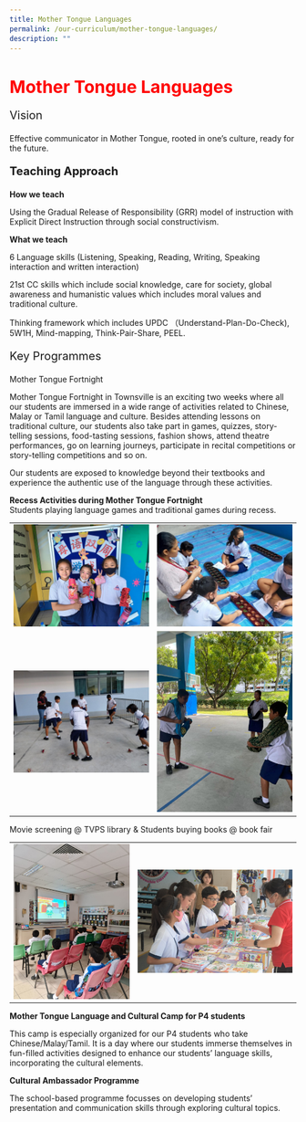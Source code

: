 ```yaml
---
title: Mother Tongue Languages
permalink: /our-curriculum/mother-tongue-languages/
description: ""
---
```

<h1 style="color:red;font-size:30px">Mother Tongue Languages</h1>

<p style="font-size:20px">Vision</p>Effective communicator in Mother Tongue, rooted in one’s culture, ready for the future.

<p style="font-size:20px"><strong>Teaching Approach</strong></p>

<strong>How we teach</strong>

Using the Gradual Release of Responsibility (GRR) model of instruction with Explicit Direct Instruction through social constructivism.&nbsp;

**What we teach**

6 Language skills (Listening, Speaking, Reading, Writing, Speaking interaction and written interaction)

21st CC skills which include social knowledge, care for society, global awareness and humanistic values which includes moral values and traditional culture.&nbsp;

Thinking framework which includes UPDC （Understand-Plan-Do-Check), 5W1H, Mind-mapping, Think-Pair-Share, PEEL.

<p style="font-size:20px">Key Programmes</p>Mother Tongue Fortnight

Mother Tongue Fortnight in Townsville is an exciting two weeks where all our students are immersed in a wide range of activities related to Chinese, Malay or Tamil language and culture. Besides attending lessons on traditional culture, our students also take part in games, quizzes, story-telling sessions, food-tasting sessions, fashion shows, attend theatre performances, go on learning journeys, participate in recital competitions or story-telling competitions and so on.&nbsp;

Our students are exposed to knowledge beyond their textbooks and experience the authentic use of the language through these activities.

**Recess Activities during Mother Tongue Fortnight**<br>
Students playing language games and traditional games during recess.
<table>
<tbody>
	<tr>
		<td><img src="/images/Mother%20Tongue%20Language/mothertongue1.jpg"></td>
		<td><img src="/images/Mother%20Tongue%20Language/mothertongue3.jpg"></td>
	</tr>
		<tr>
		<td><img src="/images/Mother%20Tongue%20Language/mothertongue2.jpg"></td>
		<td><img src="/images/Mother%20Tongue%20Language/mothertongue5.jpg"></td>
	</tr>
</tbody>
</table>
Movie screening @ TVPS library  &amp; Students buying books @ book fair
<table>
<tbody>
	<tr>
		<td><img src="/images/Mother%20Tongue%20Language/mothertongue7.jpg"></td>
		<td><img src="/images/Mother%20Tongue%20Language/mothertongue9.jpg"></td>
	</tr>
</tbody>
</table>

**Mother Tongue Language and Cultural Camp for P4 students**

This camp is especially organized for our P4 students who take Chinese/Malay/Tamil. It is a day where our students immerse themselves in fun-filled activities designed to enhance our students’ language skills, incorporating the cultural elements.

**Cultural Ambassador Programme**

The school-based programme focusses on developing students’ presentation and communication skills through exploring cultural topics.